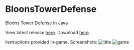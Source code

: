 # BloonsTowerDefense
Bloons Tower Defense in Java

View latest release [here](https://github.com/MistriHD/BloonsTowerDefense/releases/tag/v1.0). Download [here](https://github.com/MistriHD/BloonsTowerDefense/blob/master/BloonsTowerDefense.jar?raw=true).

Instructions provided in-game. Screenshots:
![title](https://i.imgur.com/oFqMW4z.png)
![game](https://i.imgur.com/BvGSoDw.png)
